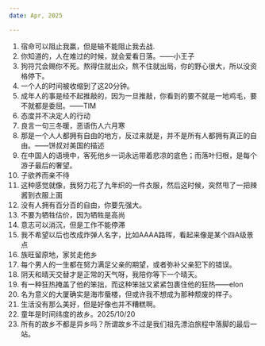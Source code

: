 ```yaml
---
date: Apr, 2025

---
```


1. 宿命可以阻止我赢，但是输不能阻止我去战.
2. 你知道的，人在难过的时候，就会爱看日落。——小王子
3. 狗符咒会赐你不死。熬得住就出众，熬不住就出局，你的野心很大，所以没资格停下。
4. 一个人的时间被收缩到了这20分钟。
5. 成年人的事是经不起推敲的，因为一旦推敲，你看到的要不就是一地鸡毛，要不就都是委屈。——TIM
6. 态度并不决定人的行动
7. 良言一句三冬暖，恶语伤人六月寒
8. 那是一个人人都拥有自由的地方，反过来就是，并不是所有人都拥有真正的自由。——饼叔对美国的描述
9. 在中国人的语境中，客死他乡一词永远带着悲凉的底色；而落叶归根，是每个游子最后的奢望。
10. 子欲养而亲不待
11. 这种感觉就像，我努力花了九年织的一件衣服，然后这时候，突然甩了一把辣酱到衣服上面
12. 没有人拥有百分百的自由，你要先强大。
13. 不要为牺牲估价，因为牺牲是高尚
14. 意志可以消沉，但是工作不能停滞
15. 我不希望以后也改成炸弹人名字，比如AAAA路晖，看起来像是某个四A级景点
16. 族旺留原地，家贫走他乡
17. 每个男人的一生都在努力满足父亲的期望，或者弥补父亲犯下的错误。
18. 阴天和晴天交替才是正常的天气呀，我陪你等下一个晴天。
19. 有一种狂热掩盖了他的笨拙，而这种笨拙又紧紧包裹住他的狂热——elon
20. 名为意义的大厦确实是海市蜃楼，但或许我不想成为那种颓废的样子。
21. 生活没有那么美好，但是好像也并不糟糕啊。
22. 童年是时间纬度的故乡。2025/10/20
23. 所有的故乡不都是异乡吗？所谓故乡不过是我们祖先漂泊旅程中落脚的最后一站。